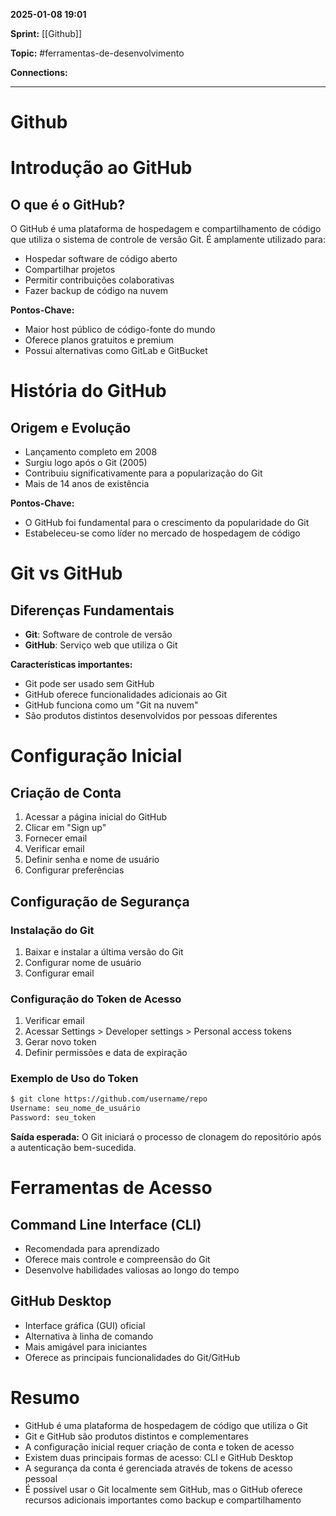 
**2025-01-08 19:01**

**Sprint:** [[Github]]

**Topic:** #ferramentas-de-desenvolvimento 

**Connections:** 

---
# **Github**

# Introdução ao GitHub

## O que é o GitHub?
O GitHub é uma plataforma de hospedagem e compartilhamento de código que utiliza o sistema de controle de versão Git. É amplamente utilizado para:
- Hospedar software de código aberto
- Compartilhar projetos
- Permitir contribuições colaborativas
- Fazer backup de código na nuvem

**Pontos-Chave:**
- Maior host público de código-fonte do mundo
- Oferece planos gratuitos e premium
- Possui alternativas como GitLab e GitBucket

# História do GitHub

## Origem e Evolução
- Lançamento completo em 2008
- Surgiu logo após o Git (2005)
- Contribuiu significativamente para a popularização do Git
- Mais de 14 anos de existência

**Pontos-Chave:**
- O GitHub foi fundamental para o crescimento da popularidade do Git
- Estabeleceu-se como líder no mercado de hospedagem de código

# Git vs GitHub

## Diferenças Fundamentais
- **Git**: Software de controle de versão
- **GitHub**: Serviço web que utiliza o Git

**Características importantes:**
- Git pode ser usado sem GitHub
- GitHub oferece funcionalidades adicionais ao Git
- GitHub funciona como um "Git na nuvem"
- São produtos distintos desenvolvidos por pessoas diferentes

# Configuração Inicial

## Criação de Conta
1. Acessar a página inicial do GitHub
2. Clicar em "Sign up"
3. Fornecer email
4. Verificar email
5. Definir senha e nome de usuário
6. Configurar preferências

## Configuração de Segurança

### Instalação do Git
1. Baixar e instalar a última versão do Git
2. Configurar nome de usuário
3. Configurar email

### Configuração do Token de Acesso
1. Verificar email
2. Acessar Settings > Developer settings > Personal access tokens
3. Gerar novo token
4. Definir permissões e data de expiração

### Exemplo de Uso do Token
```bash
$ git clone https://github.com/username/repo
Username: seu_nome_de_usuário
Password: seu_token
```

**Saída esperada:**
O Git iniciará o processo de clonagem do repositório após a autenticação bem-sucedida.

# Ferramentas de Acesso

## Command Line Interface (CLI)
- Recomendada para aprendizado
- Oferece mais controle e compreensão do Git
- Desenvolve habilidades valiosas ao longo do tempo

## GitHub Desktop
- Interface gráfica (GUI) oficial
- Alternativa à linha de comando
- Mais amigável para iniciantes
- Oferece as principais funcionalidades do Git/GitHub

# Resumo
- GitHub é uma plataforma de hospedagem de código que utiliza o Git
- Git e GitHub são produtos distintos e complementares
- A configuração inicial requer criação de conta e token de acesso
- Existem duas principais formas de acesso: CLI e GitHub Desktop
- A segurança da conta é gerenciada através de tokens de acesso pessoal
- É possível usar o Git localmente sem GitHub, mas o GitHub oferece recursos adicionais importantes como backup e compartilhamento










